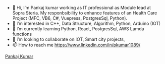 - 👋 Hi, I’m Pankaj kumar working as IT professional as Module lead at Sopra Steria. My responbsibility to enhance features of an Health Care Project (MFC, VB6, C#, Vuepress, PostgresSql, Python).
- 👀 I’m interested in C++, Data Structure, Algorithm, Python, Arduino (IOT)
- 🌱 I’m currently learning Python, React, PostgresSql, AWS Lamda functions
- 💞️ I’m looking to collaborate on IOT, Smart city projects, 
- 📫 How to reach me https://www.linkedin.com/in/pkumar1089/

<!---
pkumar1089/pkumar1089 is a ✨ special ✨ repository because its `README.md` (this file) appears on your GitHub profile.
You can click the Preview link to take a look at your changes.
--->

<script src="https://platform.linkedin.com/badges/js/profile.js" async defer type="text/javascript"></script>
<div class="badge-base LI-profile-badge" data-locale="en_US" data-size="medium" data-theme="dark" data-type="VERTICAL" data-vanity="pankaj-kumar-04994b68" data-version="v1"><a class="badge-base__link LI-simple-link" href="https://in.linkedin.com/in/pankaj-kumar-04994b68?trk=profile-badge">Pankaj Kumar</a></div>
